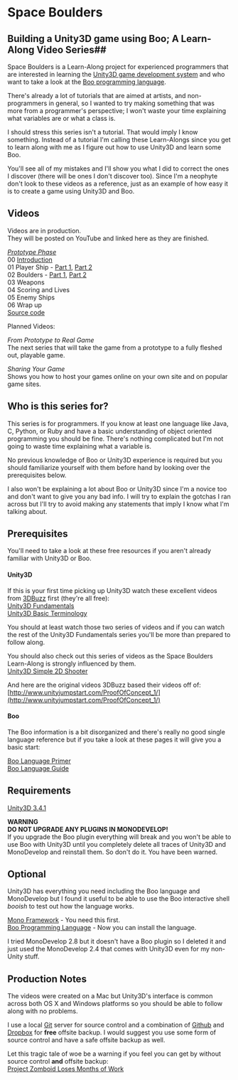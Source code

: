 # Space Boulders #
## Building a Unity3D game using Boo; A Learn-Along Video Series##

Space Boulders is a Learn-Along project for experienced programmers that are interested in learning the [Unity3D game development system](http://unity3d.com/) and who want to take a look at the [Boo programming language](http://boo.codehaus.org/). 

There's already a lot of tutorials that are aimed at artists, and non-programmers in general, so I wanted to try making something that was more from a programmer's perspective; I won't waste your time explaining what variables are or what a class is.

I should stress this series isn't a tutorial. That would imply I know something. Instead of a tutorial I'm calling these Learn-Alongs since you get to learn along with me as I figure out how to use Unity3D and learn some Boo.

You'll see all of my mistakes and I'll show you what I did to correct the ones I discover (there will be ones I don't discover too). Since I'm a neophyte don't look to these videos as a reference, just as an example of how easy it is to create a game using Unity3D and Boo.

## Videos ##

Videos are in production.  
They will be posted on YouTube and linked here as they are finished.

*[Prototype Phase](http://www.youtube.com/user/mikbetk#grid/user/042DE1D2842A5C65)*  
00 [Introduction](http://www.youtube.com/watch?v=TwTzxlC5LQY)  
01 Player Ship - [Part 1](http://www.youtube.com/watch?v=QKsGUkPw6o0), [Part 2](http://www.youtube.com/watch?v=Hu0VGZEUGtc)  
02 Boulders - [Part 1](http://www.youtube.com/watch?v=3VanmPhQAVM), [Part 2](http://www.youtube.com/watch?v=B7-x-YOxsWY)   
03 Weapons  
04 Scoring and Lives  
05 Enemy Ships  
06 Wrap up  
[Source code](https://github.com/mikbe/spaceboulders)  

Planned Videos:  

*From Prototype to Real Game*  
The next series that will take the game from a prototype to a fully fleshed out, playable game.  

*Sharing Your Game*  
Shows you how to host your games online on your own site and on popular game sites.

## Who is this series for? ##

This series is for programmers. If you know at least one language like Java, C, Python, or Ruby and have a basic understanding of object oriented programming you should be fine. There's nothing complicated but I'm not going to waste time explaining what a variable is.  

No previous knowledge of Boo or Unity3D experience is required but you should familiarize yourself with them before hand by looking over the prerequisites below.  

I also won't be explaining a lot about Boo or Unity3D since I'm a novice too and don't want to give you any bad info. I will try to explain the gotchas I ran across but I'll try to avoid making any statements that imply I know what I'm talking about.  

## Prerequisites ##

You'll need to take a look at these free resources if you aren't already familiar with Unity3D or Boo.

#### Unity3D ####
If this is your first time picking up Unity3D watch these excellent videos from [3DBuzz](http://3dbuzz.com) first (they're all free):  
[Unity3D Fundamentals](http://www.3dbuzz.com/vbforum/sv_videonav.php?fid=6b3e0734765f06878b3524aba1e0d949)  
[Unity3D Basic Terminology](http://www.3dbuzz.com/vbforum/sv_videonav.php?fid=ce953c514b33f3dd0a756031abd3df35)  

You should at least watch those two series of videos and if you can watch the rest of the Unity3D Fundamentals series you'll be more than prepared to follow along.  

You should also check out this series of videos as the Space Boulders Learn-Along is strongly influenced by them.  
[Unity3D Simple 2D Shooter](http://www.3dbuzz.com/vbforum/sv_videonav.php?fid=db25cc88fdc47f4afd9562b6abb1332a)  

And here are the original videos 3DBuzz based their videos off of:  
[http://www.unityjumpstart.com/ProofOfConcept_1/](http://www.unityjumpstart.com/ProofOfConcept_1/)  

#### Boo ####
The Boo information is a bit disorganized and there's really no good single language reference but if you take a look at these pages it will give you a basic start:    

[Boo Language Primer](http://boo.codehaus.org/Boo+Primer)  
[Boo Language Guide](http://boo.codehaus.org/Language+Guide)  

## Requirements ##
[Unity3D 3.4.1](http://unity3d.com/unity/download/)  

**WARNING**  
**DO NOT UPGRADE ANY PLUGINS IN MONODEVELOP!**  
If you upgrade the Boo plugin everything will break and you won't be able to use Boo with Unity3D until you completely delete all traces of Unity3D and MonoDevelop and reinstall them. So don't do it. You have been warned.  

## Optional ##
Unity3D has everything you need including the Boo language and MonoDevelop but I found it useful to be able to use the Boo interactive shell *booish* to test out how the language works.  

[Mono Framework](http://www.go-mono.com/mono-downloads/download.html) - You need this first.  
[Boo Programming Language](http://dist.codehaus.org/boo/distributions/) - Now you can install the language.

I tried MonoDevelop 2.8 but it doesn't have a Boo plugin so I deleted it and just used the MonoDevelop 2.4 that comes with Unity3D even for my non-Unity stuff.  

## Production Notes ##
The videos were created on a Mac but Unity3D's interface is common across both OS X and Windows platforms so you should be able to follow along with no problems.

I use a local [Git](http://git-scm.com/) server for source control and a combination of [Github](http://github.com) and [Dropbox](http://db.tt/PI6kOgD) for **free** offsite backup. I would suggest you use some form of source control and have a safe offsite backup as well.  

Let this tragic tale of woe be a warning if you feel you can get by without source control **and** offsite backup:  
[Project Zomboid Loses Months of Work ](http://projectzomboid.com/blog/index.php/2011/10/project-zomboid-burglary-statement/)